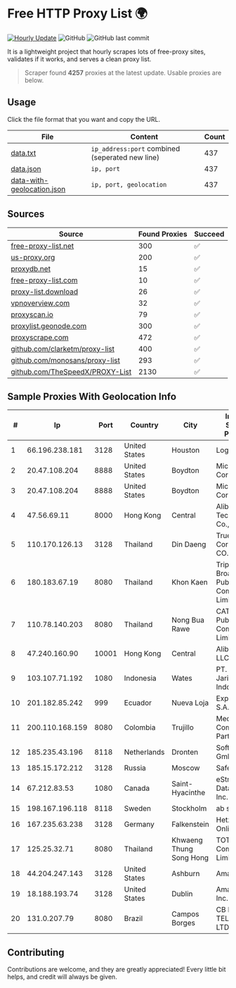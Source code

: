 
# Free HTTP Proxy List 🌍

[![Hourly Update](https://github.com/mertguvencli/http-proxy-list/actions/workflows/main.yml/badge.svg?branch=main)](https://github.com/mertguvencli/http-proxy-list/actions/workflows/main.yml)
![GitHub](https://img.shields.io/github/license/mertguvencli/http-proxy-list)
![GitHub last commit](https://img.shields.io/github/last-commit/mertguvencli/http-proxy-list)

It is a lightweight project that hourly scrapes lots of free-proxy sites, validates if it works, and serves a clean proxy list.


> Scraper found **4257** proxies at the latest update. Usable proxies are below.

## Usage

Click the file format that you want and copy the URL.


|File|Content|Count|
|----|-------|-----|
|[data.txt](https://raw.githubusercontent.com/mertguvencli/http-proxy-list/main/proxy-list/data.txt)|`ip_address:port` combined (seperated new line)|437|
|[data.json](https://raw.githubusercontent.com/mertguvencli/http-proxy-list/main/proxy-list/data.json)|`ip, port`|437|
|[data-with-geolocation.json](https://raw.githubusercontent.com/mertguvencli/http-proxy-list/main/proxy-list/data-with-geolocation.json)|`ip, port, geolocation`|437|

## Sources

|Source|Found Proxies|Succeed|
|------|-------------|-------|
|[free-proxy-list.net](https://free-proxy-list.net)|300|✅|
|[us-proxy.org](https://www.us-proxy.org)|200|✅|
|[proxydb.net](http://proxydb.net)|15|✅|
|[free-proxy-list.com](https://free-proxy-list.com/?page=&port=&type%5B%5D=http&type%5B%5D=https&up_time=0&search=Search)|10|✅|
|[proxy-list.download](https://www.proxy-list.download/HTTP)|26|✅|
|[vpnoverview.com](https://vpnoverview.com/privacy/anonymous-browsing/free-proxy-servers)|32|✅|
|[proxyscan.io](https://www.proxyscan.io)|79|✅|
|[proxylist.geonode.com](https://proxylist.geonode.com/api/proxy-list?limit=300&page=1&sort_by=lastChecked&sort_type=desc&protocols=http,https)|300|✅|
|[proxyscrape.com](https://api.proxyscrape.com/v2/?request=displayproxies&protocol=http&timeout=10000&country=all&ssl=all&anonymity=all)|472|✅|
|[github.com/clarketm/proxy-list](https://raw.githubusercontent.com/clarketm/proxy-list/master/proxy-list-raw.txt)|400|✅|
|[github.com/monosans/proxy-list](https://raw.githubusercontent.com/monosans/proxy-list/main/proxies/http.txt)|293|✅|
|[github.com/TheSpeedX/PROXY-List](https://raw.githubusercontent.com/TheSpeedX/PROXY-List/master/http.txt)|2130|✅|


## Sample Proxies With Geolocation Info

|#|Ip|Port|Country|City|Internet Service Provider|
|-|--|----|-------|----|-------------------------|
|1|66.196.238.181|3128|United States|Houston|Logix|
|2|20.47.108.204|8888|United States|Boydton|Microsoft Corporation|
|3|20.47.108.204|8888|United States|Boydton|Microsoft Corporation|
|4|47.56.69.11|8000|Hong Kong|Central|Alibaba (US) Technology Co., Ltd.|
|5|110.170.126.13|3128|Thailand|Din Daeng|True Internet Corporation CO. Ltd.|
|6|180.183.67.19|8080|Thailand|Khon Kaen|Triple T Broadband Public Company Limited|
|7|110.78.140.203|8080|Thailand|Nong Bua Rawe|CAT Telecom Public Company Limited|
|8|47.240.160.90|10001|Hong Kong|Central|Alibaba.com LLC|
|9|103.107.71.192|1080|Indonesia|Wates|PT. Media Jaringan Indonesia|
|10|201.182.85.242|999|Ecuador|Nueva Loja|Expertservi S.A.|
|11|200.110.168.159|8080|Colombia|Trujillo|Media Commerce Partners S.A|
|12|185.235.43.196|8118|Netherlands|Dronten|Softqloud GmbH|
|13|185.15.172.212|3128|Russia|Moscow|SafeData LLC|
|14|67.212.83.53|1080|Canada|Saint-Hyacinthe|eStruxture Data Centers Inc.|
|15|198.167.196.118|8118|Sweden|Stockholm|ab stract|
|16|167.235.63.238|3128|Germany|Falkenstein|Hetzner Online GmbH|
|17|125.25.32.71|8080|Thailand|Khwaeng Thung Song Hong|TOT Public Company Limited|
|18|44.204.247.143|3128|United States|Ashburn|Amazon.com|
|19|18.188.193.74|3128|United States|Dublin|Amazon.com, Inc.|
|20|131.0.207.79|8080|Brazil|Campos Borges|CB NET TELECOM LTDA|



## Contributing

Contributions are welcome, and they are greatly appreciated! Every
little bit helps, and credit will always be given.

